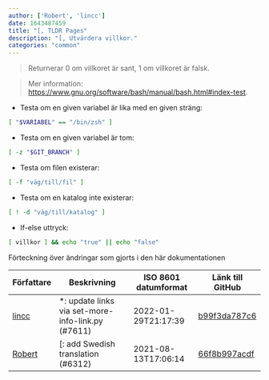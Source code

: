 ```yaml
---
author: ['Robert', 'lincc']
date: 1643487459
title: "[, TLDR Pages"
description: "[, Utvärdera villkor."
categories: "common"
---
```

> Returnerar 0 om villkoret är sant, 1 om villkoret är falsk.

> Mer information: <https://www.gnu.org/software/bash/manual/bash.html#index-test>.

- Testa om en given variabel är lika med en given sträng:

```bash
[ "$VARIABEL" == "/bin/zsh" ]
```

- Testa om en given variabel är tom:

```bash
[ -z "$GIT_BRANCH" ]
```

- Testa om filen existerar:

```bash
[ -f "väg/till/fil" ]
```

- Testa om en katalog inte existerar:

```bash
[ ! -d "väg/till/katalog" ]
```

- If-else uttryck:

```bash
[ villkor ] && echo "true" || echo "false"
```
Förteckning över ändringar som gjorts i den här dokumentationen


Författare | Beskrivning | ISO 8601 datumformat | Länk till GitHub
------|-----|-----|-----
[lincc](mailto:46962923+blueskyson@users.noreply.github.com) | *: update links via set-more-info-link.py (#7611) | 2022-01-29T21:17:39 | [b99f3da787c6](https://github.com/tldr-pages/tldr/commit/b99f3da787c6f43a545b9cb5ebd8265b1367fbc4)
[Robert](mailto:52039592+jzlpr@users.noreply.github.com) | [: add Swedish translation (#6312) | 2021-08-13T17:06:14 | [66f8b997acdf](https://github.com/tldr-pages/tldr/commit/66f8b997acdf9a1a6aa786a6d22f5d55646d9547)

